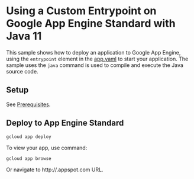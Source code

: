 # Using a Custom Entrypoint on Google App Engine Standard with Java 11

This sample shows how to deploy an application to Google App Engine, using the
`entrypoint` element in the [app.yaml](app.yaml) to start your application. The
sample uses the `java` command is used to compile and execute the Java source code.

## Setup
See [Prerequisites](../README.md#Prerequisites).

## Deploy to App Engine Standard

```
gcloud app deploy
```

To view your app, use command:
```
gcloud app browse
```
Or navigate to http://<project-id>.appspot.com URL.
